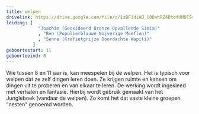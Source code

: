 ```yaml
---
title: welpen
drivelink: https://drive.google.com/file/d/1zBF3diAO_U8DvhRZ4DtofHMDTSiAbQnm/preview
leiding: [
            "Joachim (Geoxideerd Bronze Opvallende Simia)"
            , "Ben (Populierblauwe Nijverige Moeflon)"
            , "Senne (Grafietgrijze Doordachte Wapiti)"
          ]
geboortestart: 11
geboorteeind: 8
---
```


Wie tussen 8 en 11 jaar is, kan meespelen bij de welpen.
Het is typisch voor welpen dat ze zelf dingen leren doen.
Ze krijgen ruimte en kansen om dingen uit te proberen en van elkaar te leren.
De werking wordt ingekleed met verhalen en fantasie.
Hierbij wordt gebruik gemaakt van het Jungleboek (vandaar de welpen).
Zo komt het dat vaste kleine groepen “nesten” genoemd worden.
